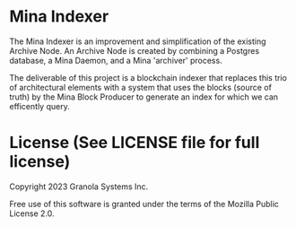 # Mina Indexer

The Mina Indexer is an improvement and simplification of the existing
Archive Node. An Archive Node is created by combining a Postgres
database, a Mina Daemon, and a Mina 'archiver' process.

The deliverable of this project is a blockchain indexer that replaces
this trio of architectural elements with a system that uses the
blocks (source of truth) by the Mina Block Producer to generate an
index for which we can efficently query.

# License (See LICENSE file for full license)

Copyright 2023 Granola Systems Inc.

Free use of this software is granted under the terms of the Mozilla
Public License 2.0.
